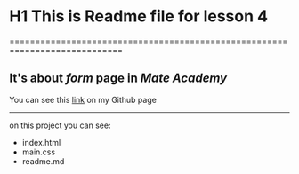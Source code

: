 # H1 This is Readme file for lesson 4
============================================================================

It's about *form* **page** in ***Mate Academy***
--------------
You can see this [link](https://mol4anovole.github.io/less4/) on my Github page
***
on this project you can see:
* index.html
* main.css
* readme.md

